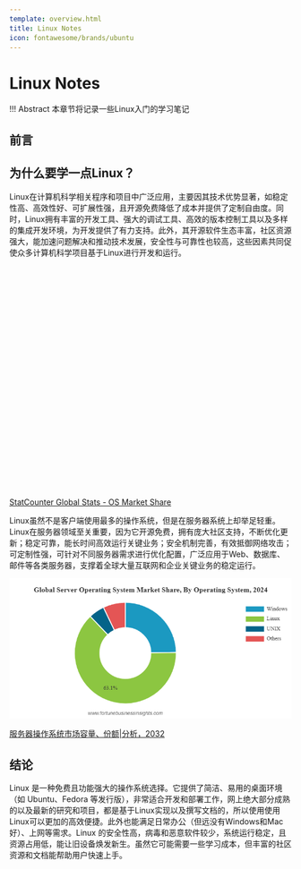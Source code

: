 ```yaml
---
template: overview.html
title: Linux Notes
icon: fontawesome/brands/ubuntu
---
```

# Linux Notes

!!! Abstract
    本章节将记录一些Linux入门的学习笔记

## 前言

## 为什么要学一点Linux？

Linux在计算机科学相关程序和项目中广泛应用，主要因其技术优势显著，如稳定性高、高效性好、可扩展性强，且开源免费降低了成本并提供了定制自由度。同时，Linux拥有丰富的开发工具、强大的调试工具、高效的版本控制工具以及多样的集成开发环境，为开发提供了有力支持。此外，其开源软件生态丰富，社区资源强大，能加速问题解决和推动技术发展，安全性与可靠性也较高，这些因素共同促使众多计算机科学项目基于Linux进行开发和运行。

<div id="desktop-os_combined-ww-monthly-202401-202412" width="600" height="400" style="width:600px; height: 400px;"></div><!-- You may change the values of width and height above to resize the chart --><p><a href="https://gs.statcounter.com/os-market-share/desktop/worldwide/#monthly-202401-202412-bar">StatCounter Global Stats - OS Market Share</a></p><script type="text/javascript" src="https://www.statcounter.com/js/fusioncharts.js"></script><script type="text/javascript" src="https://gs.statcounter.com/chart.php?desktop-os_combined-ww-monthly-202401-202412&chartWidth=600"></script>

Linux虽然不是客户端使用最多的操作系统，但是在服务器系统上却举足轻重。Linux在服务器领域至关重要，因为它开源免费，拥有庞大社区支持，不断优化更新；稳定可靠，能长时间高效运行关键业务；安全机制完善，有效抵御网络攻击；可定制性强，可针对不同服务器需求进行优化配置，广泛应用于Web、数据库、邮件等各类服务器，支撑着全球大量互联网和企业关键业务的稳定运行。

![1736787960005](image/index/1736787960005.png)

[服务器操作系统市场容量、份额|分析，2032](https://www.fortunebusinessinsights.com/zh/server-operating-system-market-106601)

## 结论

Linux 是一种免费且功能强大的操作系统选择。它提供了简洁、易用的桌面环境（如 Ubuntu、Fedora 等发行版），非常适合开发和部署工作，网上绝大部分成熟的以及最新的研究和项目，都是基于Linux实现以及撰写文档的，所以使用使用Linux可以更加的高效便捷。此外也能满足日常办公（但远没有Windows和Mac好）、上网等需求。Linux 的安全性高，病毒和恶意软件较少，系统运行稳定，且资源占用低，能让旧设备焕发新生。虽然它可能需要一些学习成本，但丰富的社区资源和文档能帮助用户快速上手。
